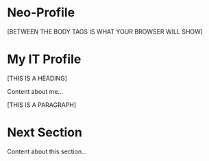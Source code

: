 # Neo-Profile

<!DOCTYPE html>
<html>
<head>
<title>Assignment 1 - Making a Profile</title>
</head>
<body>
[BETWEEN THE BODY TAGS IS WHAT YOUR BROWSER WILL SHOW]
<h1>My IT Profile</h1> [THIS IS A HEADING]
<p>Content about me...</p> [THIS IS A PARAGRAPH]
<h1>Next Section</h1>
<p>Content about this section...</p>
</body>
</html>
